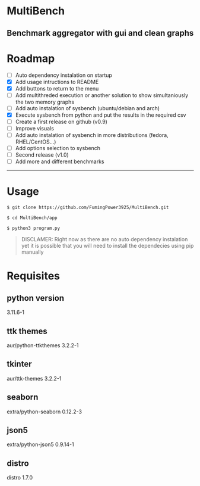 # MultiBench
Benchmark aggregator with gui and clean graphs
---
# Roadmap

- [ ] Auto dependency instalation on startup
- [X] Add usage intructions to README
- [X] Add buttons to return to the menu
- [ ] Add multithreded execution or another solution to show simultaniously the two memory graphs
- [ ] Add auto instalation of sysbench (ubuntu/debian and arch)
- [X] Execute sysbench from python and put the results in the required csv
- [ ] Create a first release on github (v0.9)
- [ ] Improve visuals
- [ ] Add auto instalation of sysbench in more distributions (fedora, RHEL/CentOS...)
- [ ] Add options selection to sysbench
- [ ] Second release (v1.0)
- [ ] Add more and different benchmarks
---
# Usage
`$ git clone https://github.com/FumingPower3925/MultiBench.git`

`$ cd MultiBench/app`

`$ python3 program.py`
> DISCLAMER: Right now as there are no auto dependency instalation yet it is possible that you will need to install the dependecies using pip manually
# Requisites

## python version
3.11.6-1

## ttk themes
aur/python-ttkthemes 3.2.2-1

## tkinter
aur/ttk-themes 3.2.2-1

## seaborn
extra/python-seaborn 0.12.2-3

## json5
extra/python-json5 0.9.14-1

## distro
distro 1.7.0
